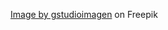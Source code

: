 <a href="https://www.freepik.com/free-vector/pencil_5028180.htm#query=pencil&position=2&from_view=keyword&track=sph">Image by gstudioimagen</a> on Freepik